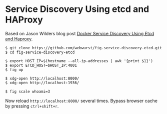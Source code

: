 Service Discovery Using etcd and HAProxy
========================================

Based on Jason Wilders blog post [Docker Service Discovery Using Etcd and Haproxy](http://jasonwilder.com/blog/2014/07/15/docker-service-discovery/).

    $ git clone https://github.com/webwurst/fig-service-discovery-etcd.git
    $ cd fig-service-discovery-etcd

    $ export HOST_IP=$(hostname --all-ip-addresses | awk '{print $1}')
    $ export ETCD_HOST=$HOST_IP:4001
    $ fig up

    $ xdg-open http://localhost:8000/
    $ xdg-open http://localhost:1936/

    $ fig scale whoami=3

Now reload `http://localhost:8000/` several times. Bypass browser cache by pressing `ctrl+shift+r`.
